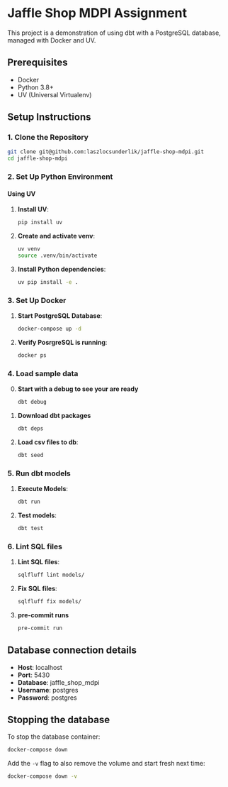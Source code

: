 # Jaffle Shop MDPI Assignment

This project is a demonstration of using dbt with a PostgreSQL database, managed with Docker and UV.

## Prerequisites

- Docker
- Python 3.8+
- UV (Universal Virtualenv)

## Setup Instructions

### 1. Clone the Repository

```bash
git clone git@github.com:laszlocsunderlik/jaffle-shop-mdpi.git
cd jaffle-shop-mdpi
```

### 2. Set Up Python Environment

#### Using UV

1. **Install UV**:

   ```bash
   pip install uv
   ```

2. **Create and activate venv**:

   ```bash
   uv venv
   source .venv/bin/activate
   ```

3. **Install Python dependencies**:

   ```bash
   uv pip install -e .
   ```

### 3. Set Up Docker

1. **Start PostgreSQL Database**:

   ```bash
   docker-compose up -d
   ```

2. **Verify PosrgreSQL is running**:

   ```bash
   docker ps
   ```

### 4. Load sample data

0. **Start with a debug to see your are ready**

   ```bash
   dbt debug
   ```

1. **Download dbt packages**

   ```bash
   dbt deps
   ```

2. **Load csv files to db**:

   ```bash
   dbt seed
   ```

### 5. Run dbt models

1. **Execute Models**:

   ```bash
   dbt run
   ```

2. **Test models**:
   ```bash
   dbt test
   ```

### 6. Lint SQL files

1. **Lint SQL files**:

   ```bash
   sqlfluff lint models/
   ```

2. **Fix SQL files**:

   ```bash
   sqlfluff fix models/
   ```

3. **pre-commit runs**

   ```bash
   pre-commit run
   ```

## Database connection details

- **Host**: localhost
- **Port**: 5430
- **Database**: jaffle_shop_mdpi
- **Username**: postgres
- **Password**: postgres

## Stopping the database

To stop the database container:

```bash
docker-compose down
```

Add the `-v` flag to also remove the volume and start fresh next time:

```bash
docker-compose down -v
```

